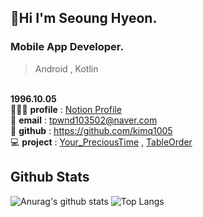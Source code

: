 ##  🤗Hi I'm Seoung Hyeon.


### Mobile App Developer. 
> Android , Kotlin 

<!-- 🌱 I’m currently learning 
🙋🏻‍♂️ **Profile** : [Notion Profile](https://melon-snake-63f.notion.site/Legend-ff23a9b65f6743dc8aef70e8cb852d2d) <br><br>
🌊 **Contact** : tpwnd103502@naver.com <br><br>
 -->

<br> **1996.10.05** <br>
🙋🏻‍♂️ **profile** : [Notion Profile](https://melon-snake-63f.notion.site/Legend-ff23a9b65f6743dc8aef70e8cb852d2d)<br>
🌊 **email** :  tpwnd103502@naver.com<br>
🌟 **github** : https://github.com/kimq1005<br>
💻 **project** : [Your_PreciousTime](https://github.com/kimq1005/YourPrecious_Time-final-) , [TableOrder](https://github.com/kimq1005/TableOrder)

## Github Stats

![Anurag's github stats](https://github-readme-stats.vercel.app/api?username=kimq1005&show_icons=true&theme=tokyonight)
![Top Langs](https://github-readme-stats.vercel.app/api/top-langs/?username=kimq1005&layout=compact&theme=tokyonight)









<!---
kimq1005/kimq1005 is a ✨ special ✨ repository because its `README.md` (this file) appears on your GitHub profile.
You can click the Preview link to take a look at your changes.
--->

